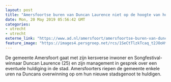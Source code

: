 ```yaml
---
layout: post
title: "Amersfoortse buren van Duncan Laurence niet op de hoogte van hun beroemde buurman"
date: Mon, 20 May 2019 05:56:42 GMT
categories: 
- utrecht 
- utrecht 
externe_link: "https://www.ad.nl/amersfoort/amersfoortse-buren-van-duncan-laurence-niet-op-de-hoogte-van-hun-beroemde-buurman~adbd6b9b/"
feature_image: "https://images4.persgroep.net/rcs/1SeCtTlzkTcaq_t2JOoHtqnKzn0/diocontent/148720001/_fitwidth/400/?appId=21791a8992982cd8da851550a453bd7f&quality=0.7"
---
```


De gemeente Amersfoort gaat met zijn kersverse inwoner en Songfestival-winnaar Duncan Laurence (25) en zijn management in gesprek over een eventuele huldiging in de stad. Amersfoorters riepen de gemeente enkele uren na Duncans overwinning op om hun nieuwe stadsgenoot te huldigen.
